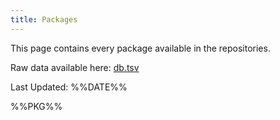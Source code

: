 ```yaml
---
title: Packages
---
```


This page contains every package available in the repositories.

Raw data available here: [db.tsv](https://getkiss.org/packages/db.tsv)

Last Updated: %%DATE%%

<div style='overflow-x:auto'>%%PKG%%</div>
